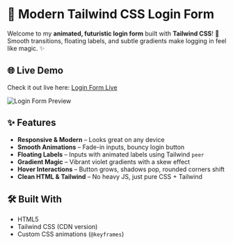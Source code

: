 # 🚀 Modern Tailwind CSS Login Form

Welcome to my **animated, futuristic login form** built with **Tailwind CSS**! 💜  
Smooth transitions, floating labels, and subtle gradients make logging in feel like magic. ✨


## 🌐 Live Demo

Check it out live here: [Login Form Live](https://tirth-web-dev.github.io/Login-form/)

![Login Form Preview](./login-form.png) <!-- Add your screenshot here -->


## ✨ Features

- **Responsive & Modern** – Looks great on any device  
- **Smooth Animations** – Fade-in inputs, bouncy login button  
- **Floating Labels** – Inputs with animated labels using Tailwind `peer`  
- **Gradient Magic** – Vibrant violet gradients with a skew effect  
- **Hover Interactions** – Button grows, shadows pop, rounded corners shift  
- **Clean HTML & Tailwind** – No heavy JS, just pure CSS + Tailwind  

## 🛠️ Built With

- HTML5  
- Tailwind CSS (CDN version)  
- Custom CSS animations (`@keyframes`)  
